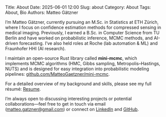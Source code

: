 Title: About
Date: 2025-06-01 12:00
Slug: about
Category: About
Tags: About, Bio
Authors: Matteo Gätzner

I’m Matteo Gätzner, currently pursuing an M.Sc. in Statistics at ETH Zürich, where I focus on confidence estimation methods for compressed sensing in medical imaging. Previously, I earned a B.Sc. in Computer Science from TU Berlin and have worked on probabilistic inference, MCMC methods, and AI-driven forecasting. I’ve also held roles at Roche (lab automation & ML) and Fraunhofer HHI (AI research).

I maintain an open-source Rust library called **mini-mcmc**, which implements MCMC algorithms (HMC, Gibbs sampling, Metropolis–Hastings, NUTS) and is designed for easy integration into probabilistic modeling pipelines: [github.com/MatteoGaetzner/mini-mcmc](https://github.com/MatteoGaetzner/mini-mcmc).

For a detailed overview of my background and skills, please see my full résumé: [Resume](/resume/).

I’m always open to discussing interesting projects or potential collaborations—feel free to get in touch via email (matteo.gatzner@gmail.com) or connect on [LinkedIn](https://www.linkedin.com/in/matteo-g) and [GitHub](https://github.com/MatteoGaetzner).

